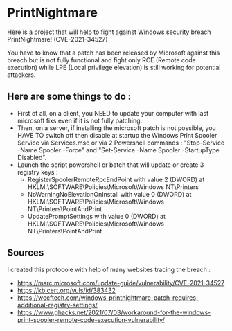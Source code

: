 # PrintNightmare

Here is a project that will help to fight against Windows security breach PrintNightmare! (CVE-2021-34527)

You have to know that a patch has been released by Microsoft against this breach but is not fully functional and fight only RCE (Remote code execution) while LPE (Local privilege elevation) is still working for potential attackers.


Here are some things to do :
-

- First of all, on a client, you NEED to update your computer with last microsoft fixs even if it is not fully patching.
- Then, on a server, if installing the microsoft patch is not possible, you HAVE TO switch off then disable at startup the Windows Print Spooler Service via Services.msc or via 2 Powershell commands :
       "Stop-Service -Name Spooler -Force"  and  "Set-Service -Name Spooler -StartupType Disabled".
- Launch the script powershell or batch that will update or create 3 registry keys : 
    - RegisterSpoolerRemoteRpcEndPoint with value 2 (DWORD) at HKLM:\SOFTWARE\Policies\Microsoft\Windows NT\Printers 
    - NoWarningNoElevationOnInstall with value 0 (DWORD) at HKLM:\SOFTWARE\Policies\Microsoft\Windows NT\Printers\PointAndPrint 
    - UpdatePromptSettings with value 0 (DWORD) at HKLM:\SOFTWARE\Policies\Microsoft\Windows NT\Printers\PointAndPrint
 
 Sources
 -
 I created this protocole with help of many websites tracing the breach : 
 - https://msrc.microsoft.com/update-guide/vulnerability/CVE-2021-34527
 - https://kb.cert.org/vuls/id/383432
 - https://wccftech.com/windows-printnightmare-patch-requires-additional-registry-settings/
 - https://www.ghacks.net/2021/07/03/workaround-for-the-windows-print-spooler-remote-code-execution-vulnerability/
